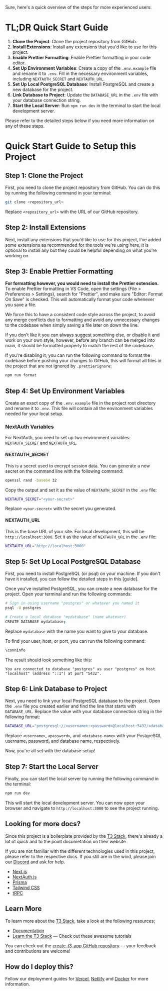 Sure, here's a quick overview of the steps for more experienced users:

# TL;DR Quick Start Guide

1. **Clone the Project**: Clone the project repository from GitHub.
2. **Install Extensions**: Install any extensions that you'd like to use for this project.
3. **Enable Prettier Formatting**: Enable Prettier formatting in your code editor.
4. **Set Up Environment Variables**: Create a copy of the `.env.example` file and rename it to `.env`. Fill in the necessary environment variables, including `NEXTAUTH_SECRET` and `NEXTAUTH_URL`.
5. **Set Up Local PostgreSQL Database**: Install PostgreSQL and create a new database for the project.
6. **Link Database to Project**: Update the `DATABASE_URL` in the `.env` file with your database connection string.
7. **Start the Local Server**: Run `npm run dev` in the terminal to start the local development server.

Please refer to the detailed steps below if you need more information on any of these steps.

# Quick Start Guide to Setup this Project

## Step 1: Clone the Project

First, you need to clone the project repository from GitHub. You can do this by running the following command in your terminal:

```bash
git clone <repository_url>
```

Replace `<repository_url>` with the URL of our GitHub repository.

## Step 2: Install Extensions

Next, install any extensions that you'd like to use for this project, I've added some extensions as recommended for the tools we're using here, it is optional to install any but they could be helpful depending on what you're working on.

## Step 3: Enable Prettier Formatting

**For formatting however, you would need to install the Prettier extension.** To enable Prettier formatting in VS Code, open the settings (File > Preferences > Settings), search for "Prettier", and make sure "Editor: Format On Save" is checked. This will automatically format your code whenever you save a file.

We force this to have a consistent code style across the project, to avoid any merge conflicts due to formatting and avoid any unnecessary changes to the codebase when simply saving a file later on down the line.

If you don't like it you can always suggest something else, or disable it and work on your own style, however, before any branch can be merged into main, it should be formatted properly to match the rest of the codebase.

If you're disabling it, you can run the following command to format the codebase before pushing your changes to GitHub, this will format all files in the project that are not ignored by `.prettierignore`:

```bash
npm run format
```

## Step 4: Set Up Environment Variables

Create an exact copy of the `.env.example` file in the project root directory and rename it to `.env`. This file will contain all the environment variables needed for your local setup.

### NextAuth Variables

For NextAuth, you need to set up two environment variables: `NEXTAUTH_SECRET` and `NEXTAUTH_URL`.

#### NEXTAUTH_SECRET

This is a secret used to encrypt session data. You can generate a new secret on the command line with the following command:

```bash
openssl rand -base64 32
```

Copy the output and set it as the value of `NEXTAUTH_SECRET` in the `.env` file:

```bash
NEXTAUTH_SECRET="<your-secret>"
```

Replace `<your-secret>` with the secret you generated.

#### NEXTAUTH_URL

This is the base URL of your site. For local development, this will be `http://localhost:3000`. Set it as the value of `NEXTAUTH_URL` in the `.env` file:

```bash
NEXTAUTH_URL="http://localhost:3000"
```

## Step 5: Set Up Local PostgreSQL Database

First, you need to install PostgreSQL (or psql) on your machine. If you don't have it installed, you can follow the detailed steps in this [guide].

Once you've installed PostgreSQL, you can create a new database for the project. Open your terminal and run the following commands:

```bash
# Sign in using username "postgres" or whatever you named it
psql -U postgres

# Create a local database "mydatabase" (name whatever)
CREATE DATABASE mydatabase;
```

Replace `mydatabase` with the name you want to give to your database.

To find your user, host, or port, you can run the following command:

```bash
\conninfo
```

The result should look something like this:

```
You are connected to database "postgres" as user "postgres" on host "localhost" (address "::1") at port "5432".
```

## Step 6: Link Database to Project

Next, you need to link your local PostgreSQL database to the project. Open the `.env` file you created earlier and find the line that starts with `DATABASE_URL`. Replace the value with your database connection string in the following format:

```bash
DATABASE_URL="postgresql://<username>:<password>@localhost:5432/<database-name>"
```

Replace `<username>`, `<password>`, and `<database-name>` with your PostgreSQL username, password, and database name, respectively.

Now, you're all set with the database setup!

## Step 7: Start the Local Server

Finally, you can start the local server by running the following command in the terminal:

```bash
npm run dev
```

This will start the local development server. You can now open your browser and navigate to `http://localhost:3000` to see the project running.

## Looking for more docs?

Since this project is a boilerplate provided by the [T3 Stack](https://create.t3.gg/), there's already a lot of quick and to the point documetation on their website

If you are not familiar with the different technologies used in this project, please refer to the respective docs. If you still are in the wind, please join our [Discord](https://t3.gg/discord) and ask for help.

- [Next.js](https://nextjs.org)
- [NextAuth.js](https://next-auth.js.org)
- [Prisma](https://prisma.io)
- [Tailwind CSS](https://tailwindcss.com)
- [tRPC](https://trpc.io)

## Learn More

To learn more about the [T3 Stack](https://create.t3.gg/), take a look at the following resources:

- [Documentation](https://create.t3.gg/)
- [Learn the T3 Stack](https://create.t3.gg/en/faq#what-learning-resources-are-currently-available) — Check out these awesome tutorials

You can check out the [create-t3-app GitHub repository](https://github.com/t3-oss/create-t3-app) — your feedback and contributions are welcome!

## How do I deploy this?

Follow our deployment guides for [Vercel](https://create.t3.gg/en/deployment/vercel), [Netlify](https://create.t3.gg/en/deployment/netlify) and [Docker](https://create.t3.gg/en/deployment/docker) for more information.
